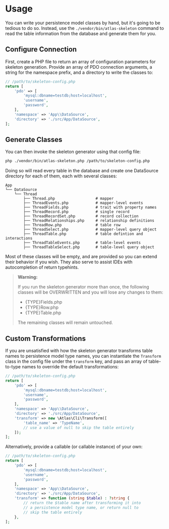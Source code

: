 # Usage

You can write your persistence model classes by hand, but it's going to be
tedious to do so. Instead, use the `./vendor/bin/atlas-skeleton` command to read
the table information from the database and generate them for you.

## Configure Connection

First, create a PHP file to return an array of configuration parameters for
skeleton generation. Provide an array of PDO connection arguments, a string for
the namespace prefix, and a directory to write the classes to:

```php
// /path/to/skeleton-config.php
return [
    'pdo' => [
        'mysql:dbname=testdb;host=localhost',
        'username',
        'password',
    ],
    'namespace' => 'App\\DataSource',
    'directory' => './src/App/DataSource',
];
```

## Generate Classes

You can then invoke the skeleton generator using that config file:

```bash
php ./vendor/bin/atlas-skeleton.php /path/to/skeleton-config.php
```

Doing so will read every table in the database and create one DataSource
directory for each of them, each with several classes:

```
App
└── DataSource
    └── Thread
        ├── Thread.php                  # mapper
        ├── ThreadEvents.php            # mapper-level events
        ├── ThreadFields.php            # trait with property names
        ├── ThreadRecord.php            # single record
        ├── ThreadRecordSet.php         # record collection
        ├── ThreadRelationships.php     # relationship definitions
        ├── ThreadRow.php               # table row
        ├── ThreadSelect.php            # mapper-level query object
        ├── ThreadTable.php             # table defintion and interactions
        ├── ThreadTableEvents.php       # table-level events
        ├── ThreadTableSelect.php       # table-level query object
```

Most of these classes will be empty, and are provided so you can extend their
behavior if you wish. They also serve to assist IDEs with autocompletion of
return typehints.

> **Warning:**
>
> If you run the skeleton generator more than once, the following classes will
> be OVERWRITTEN and you will lose any changes to them:
>
> - {TYPE}Fields.php
> - {TYPE}Row.php
> - {TYPE}Table.php
>
> The remaining classes will remain untouched.

## Custom Transformations

If you are unsatisfied with how the skeleton generator transforms table names to
persistence model type names, you can instantiate the `Transform` class in the
config file under the `transform` key, and pass an array of table-to-type names
to override the default transformations:

```php
// /path/to/skeleton-config.php
return [
    'pdo' => [
        'mysql:dbname=testdb;host=localhost',
        'username',
        'password',
    ],
    'namespace' => 'App\\DataSource',
    'directory' => './src/App/DataSource',
    'transform' => new \Atlas\Cli\Transform([
        'table_name' => 'TypeName',
        // use a value of null to skip the table entirely
    ]);
];
```

Alternatively, provide a callable (or callable instance) of your own:

```php
// /path/to/skeleton-config.php
return [
    'pdo' => [
        'mysql:dbname=testdb;host=localhost',
        'username',
        'password',
    ],
    'namespace' => 'App\\DataSource',
    'directory' => './src/App/DataSource',
    'transform' => function (string $table) : ?string {
        // return the $table name after transforming it into
        // a persistence model type name, or return null to
        // skip the table entirely
    },
];
```
